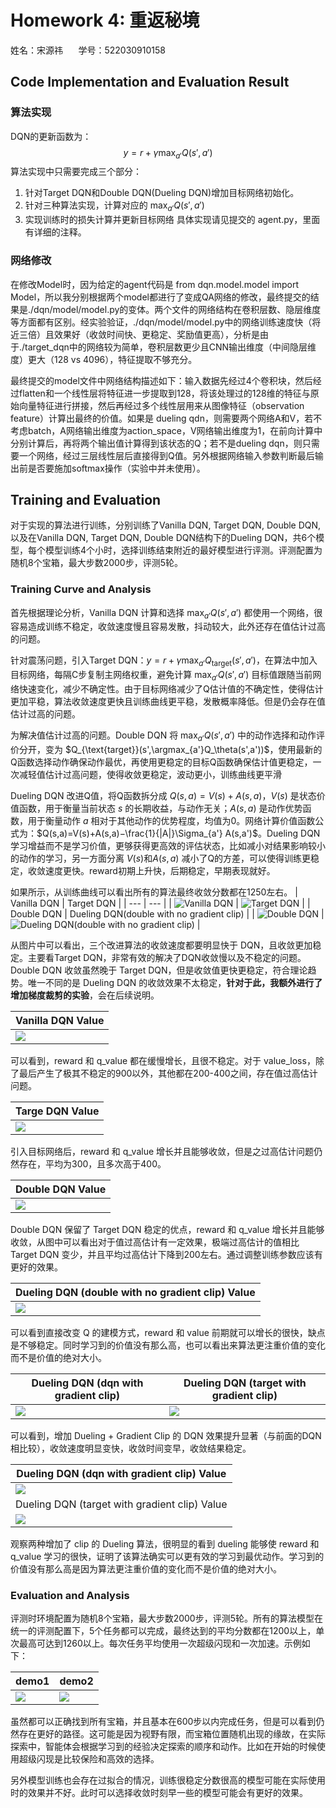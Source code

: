 
# Homework 4: 重返秘境

姓名：宋源祎 $\quad$ 学号：522030910158

##  Code Implementation and Evaluation Result

### 算法实现

DQN的更新函数为：
$$y=r+\gamma\max_{a'} Q(s',a')$$
算法实现中只需要完成三个部分：
1. 针对Target DQN和Double DQN(Dueling DQN)增加目标网络初始化。
2. 针对三种算法实现，计算对应的 $\max_{a'} Q(s',a')$
3. 实现训练时的损失计算并更新目标网络
具体实现请见提交的 agent.py，里面有详细的注释。

### 网络修改
在修改Model时，因为给定的agent代码是 from dqn.model.model import Model，所以我分别根据两个model都进行了变成QA网络的修改，最终提交的结果是./dqn/model/model.py的变体。两个文件的网络结构在卷积层数、隐层维度等方面都有区别。经实验验证，./dqn/model/model.py中的网络训练速度快（将近三倍）且效果好（收敛时间快、更稳定、奖励值更高），分析是由于./target_dqn中的网络较为简单，卷积层数更少且CNN输出维度（中间隐层维度）更大（128 vs 4096），特征提取不够充分。

最终提交的model文件中网络结构描述如下：输入数据先经过4个卷积块，然后经过flatten和一个线性层将特征进一步提取到128，将该处理过的128维的特征与原始向量特征进行拼接，然后再经过多个线性层用来从图像特征（observation feature）计算出最终的价值。如果是 dueling qdn，则需要两个网络A和V，若不考虑batch，A网络输出维度为action_space，V网络输出维度为1，在前向计算中分别计算后，再将两个输出值计算得到该状态的Q；若不是dueling dqn，则只需要一个网络，经过三层线性层后直接得到Q值。另外根据网络输入参数判断最后输出前是否要施加softmax操作（实验中并未使用）。


## Training and Evaluation
对于实现的算法进行训练，分别训练了Vanilla DQN, Target DQN, Double DQN, 以及在Vanilla DQN, Target DQN, Double DQN结构下的Dueling DQN，共6个模型，每个模型训练4个小时，选择训练结束附近的最好模型进行评测。评测配置为随机8个宝箱，最大步数2000步，评测5轮。

### Training Curve and Analysis

首先根据理论分析，Vanilla DQN 计算和选择 $\max_{a'} Q(s',a')$ 都使用一个网络，很容易造成训练不稳定，收敛速度慢且容易发散，抖动较大，此外还存在值估计过高的问题。

针对震荡问题，引入Target DQN：$y=r+\gamma\max_{a'} Q_{\text{target}}(s',a')$，在算法中加入目标网络，每隔C步复制主网络权重，避免计算 $\max_{a'} Q(s',a')$ 目标值跟随当前网络快速变化，减少不确定性。由于目标网络减少了Q估计值的不确定性，使得估计更加平稳，算法收敛速度更快且训练曲线更平稳，发散概率降低。但是仍会存在值估计过高的问题。

为解决值估计过高的问题。Double DQN 将 $\max_{a'} Q(s',a')$ 中的动作选择和动作评价分开，变为 $Q_{\text{target}}(s',\argmax_{a'}Q_\theta(s',a'))$，使用最新的Q函数选择动作确保动作最优，再使用更稳定的目标Q函数确保估计值更稳定，一次减轻值估计过高问题，使得收敛更稳定，波动更小，训练曲线更平滑

Dueling DQN 改进Q值，将Q函数拆分成 $Q(s,a)=V(s)+A(s,a)$，$V(s)$ 是状态价值函数，用于衡量当前状态 $s$ 的长期收益，与动作无关；$A(s,a)$ 是动作优势函数，用于衡量动作 $a$ 相对于其他动作的优势程度，均值为0。网络计算价值函数公式为：$Q(s,a)=V(s)+A(s,a)−\frac{1}{|A|}\Sigma_{a'} A(s,a')$。Dueling DQN 学习增益而不是学习价值，更够获得更高效的评估状态，比如减小对结果影响较小的动作的学习，另一方面分离 $V(s)$和$A(s,a)$ 减小了Q的方差，可以使得训练更稳定，收敛速度更快。reward初期上升快，后期稳定，早期表现就好。

如果所示，从训练曲线可以看出所有的算法最终收敛分数都在1250左右。
| Vanilla DQN | Target DQN |
| --- | --- |
| ![Vanilla DQN](figures/dqn.png) | ![Target DQN](figures/target.png) |
| Double DQN | Dueling DQN(double with no gradient clip) |
| ![Double DQN](figures/double.png) | ![Dueling DQN(double with no gradient clip)](figures/dueling-double.png) |

从图片中可以看出，三个改进算法的收敛速度都要明显快于 DQN，且收敛更加稳定。主要看Target DQN，非常有效的解决了DQN收敛慢以及不稳定的问题。Double DQN 收敛虽然晚于 Target DQN，但是收敛值更快更稳定，符合理论趋势。唯一不同的是 Dueling DQN 的收敛效果不太稳定，**针对于此，我额外进行了增加梯度裁剪的实验**，会在后续说明。

| Vanilla DQN Value |
| --- |
| ![](figures/dqn-value.png) |
可以看到，reward 和 q_value 都在缓慢增长，且很不稳定。对于 value_loss，除了最后产生了极其不稳定的900以外，其他都在200-400之间，存在值过高估计问题。

| Targe DQN Value |
| --- |
| ![](figures/target-value.png) |
引入目标网络后，reward 和 q_value 增长并且能够收敛，但是之过高估计问题仍然存在，平均为300，且多次高于400。

| Double DQN Value |
| --- |
| ![](figures/double-value.png) |
Double DQN 保留了 Target DQN 稳定的优点，reward 和 q_value 增长并且能够收敛，从图中可以看出对于值过高估计有一定效果，极端过高估计的值相比 Target DQN 变少，并且平均过高估计下降到200左右。通过调整训练参数应该有更好的效果。

| Dueling DQN (double with no gradient clip) Value |
| --- |
| ![](figures/dueling-double-value.png) |
可以看到直接改变 Q 的建模方式，reward 和 value 前期就可以增长的很快，缺点是不够稳定。同时学习到的价值没有那么高，也可以看出来算法更注重价值的变化而不是价值的绝对大小。

| Dueling DQN (dqn with gradient clip) | Dueling DQN (target with gradient clip) |
| --- | --- |
| ![](figures/dueling-dqn-clip.png) | ![](figures/dueling-target-clip.png) |

可以看到，增加 Dueling + Gradient Clip 的 DQN 效果提升显著（与前面的DQN相比较），收敛速度明显变快，收敛时间变早，收敛结果稳定。

| Dueling DQN (dqn with gradient clip) Value |
| --- | 
|![](figures/dueling-dqn-clip-value.png) | 
| Dueling DQN (target with gradient clip) Value |
|![](figures/dueling-target-clip-value.png) | 

观察两种增加了 clip 的 Dueling 算法，很明显的看到 dueling 能够使 reward 和 q_value 学习的很快，证明了该算法确实可以更有效的学习到最优动作。学习到的价值没有那么高是因为算法更注重价值的变化而不是价值的绝对大小。

### Evaluation and Analysis

评测时环境配置为随机8个宝箱，最大步数2000步，评测5轮。所有的算法模型在统一的评测配置下，5个任务都可以完成，最终达到的平均分数都在1200以上，单次最高可达到1260以上。每次任务平均使用一次超级闪现和一次加速。示例如下：

| demo1 | demo2 |
| --- | --- |
| ![](figures/demo1.png) | ![](figures/demo2.png) |

虽然都可以正确找到所有宝箱，并且基本在600步以内完成任务，但是可以看到仍然存在更好的路径。这可能是因为视野有限，而宝箱位置随机出现的缘故，在实际探索中，智能体会根据学习到的经验决定探索的顺序和动作。比如在开始的时候使用超级闪现是比较保险和高效的选择。

另外模型训练也会存在过拟合的情况，训练很稳定分数很高的模型可能在实际使用时的效果并不好。此时可以选择收敛时刻早一些的模型可能会有更好的效果。



